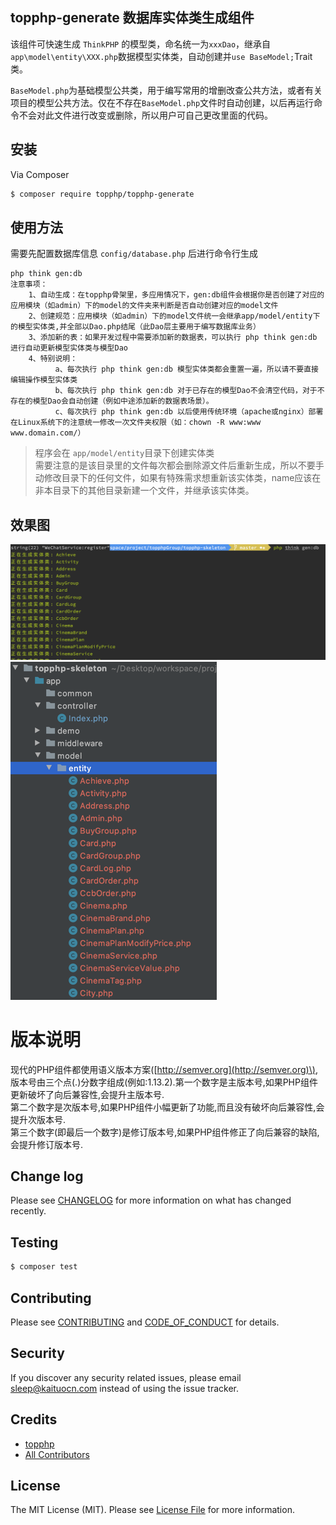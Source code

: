 ## topphp-generate 数据库实体类生成组件

该组件可快速生成 `ThinkPHP` 的模型类，命名统一为`xxxDao`，继承自 `app\model\entity\XXX.php`数据模型实体类，自动创建并`use BaseModel;`Trait类。

`BaseModel.php`为基础模型公共类，用于编写常用的增删改查公共方法，或者有关项目的模型公共方法。仅在不存在`BaseModel.php`文件时自动创建，以后再运行命令不会对此文件进行改变或删除，所以用户可自己更改里面的代码。


## 安装

Via Composer

```bash
$ composer require topphp/topphp-generate
```

## 使用方法

需要先配置数据库信息 `config/database.php` 后进行命令行生成

```shell
php think gen:db
注意事项：
    1、自动生成：在topphp骨架里，多应用情况下，gen:db组件会根据你是否创建了对应的应用模块（如admin）下的model的文件夹来判断是否自动创建对应的model文件
    2、创建规范：应用模块（如admin）下的model文件统一会继承app/model/entity下的模型实体类,并全部以Dao.php结尾（此Dao层主要用于编写数据库业务）
    3、添加新的表：如果开发过程中需要添加新的数据表，可以执行 php think gen:db 进行自动更新模型实体类与模型Dao
    4、特别说明：
          a、每次执行 php think gen:db 模型实体类都会重置一遍，所以请不要直接编辑操作模型实体类
          b、每次执行 php think gen:db 对于已存在的模型Dao不会清空代码，对于不存在的模型Dao会自动创建（例如中途添加新的数据表场景）。
          c、每次执行 php think gen:db 以后使用传统环境（apache或nginx）部署在Linux系统下的注意统一修改一次文件夹权限（如：chown -R www:www www.domain.com/）
```

> 程序会在 `app/model/entity`目录下创建实体类  
> 需要注意的是该目录里的文件每次都会删除源文件后重新生成，所以不要手动修改目录下的任何文件，如果有特殊需求想重新该实体类，name应该在非本目录下的其他目录新建一个文件，并继承该实体类。

## 效果图

![](/assets/db.png)![](/assets/gendb1.png)

# 版本说明

现代的PHP组件都使用语义版本方案\([http://semver.org](http://semver.org)\), 版本号由三个点\(.\)分数字组成\(例如:1.13.2\).第一个数字是主版本号,如果PHP组件更新破坏了向后兼容性,会提升主版本号.  
第二个数字是次版本号,如果PHP组件小幅更新了功能,而且没有破坏向后兼容性,会提升次版本号.  
第三个数字\(即最后一个数字\)是修订版本号,如果PHP组件修正了向后兼容的缺陷,会提升修订版本号.

## Change log

Please see [CHANGELOG](CHANGELOG.md) for more information on what has changed recently.

## Testing

```bash
$ composer test
```

## Contributing

Please see [CONTRIBUTING](CONTRIBUTING.md) and [CODE\_OF\_CONDUCT](CODE_OF_CONDUCT.md) for details.

## Security

If you discover any security related issues, please email sleep@kaituocn.com instead of using the issue tracker.

## Credits

* [topphp](https://github.com/topphp)
* [All Contributors](../../contributors)

## License

The MIT License \(MIT\). Please see [License File](LICENSE.md) for more information.

